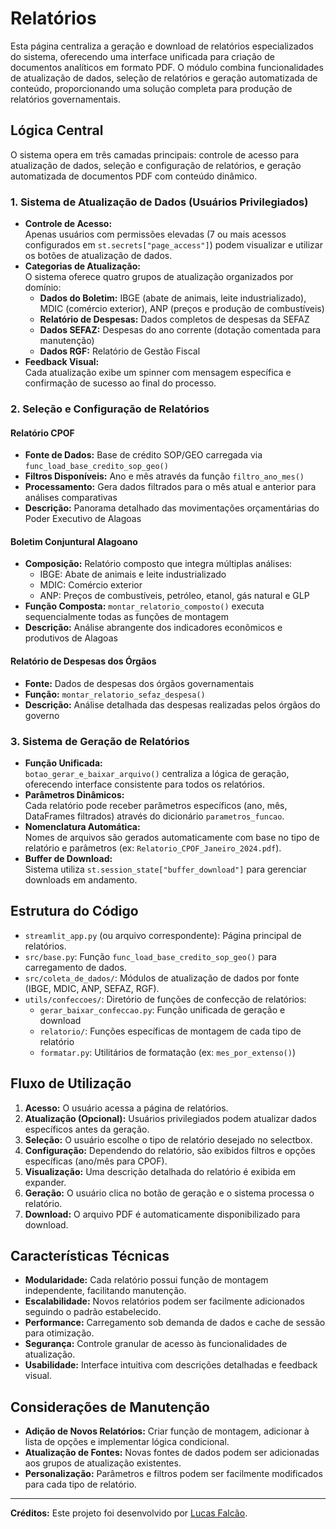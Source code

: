 # Relatórios

Esta página centraliza a geração e download de relatórios especializados do sistema, oferecendo uma interface unificada para criação de documentos analíticos em formato PDF. O módulo combina funcionalidades de atualização de dados, seleção de relatórios e geração automatizada de conteúdo, proporcionando uma solução completa para produção de relatórios governamentais.

## Lógica Central

O sistema opera em três camadas principais: controle de acesso para atualização de dados, seleção e configuração de relatórios, e geração automatizada de documentos PDF com conteúdo dinâmico.

### 1. Sistema de Atualização de Dados (Usuários Privilegiados)

- **Controle de Acesso:**  
  Apenas usuários com permissões elevadas (7 ou mais acessos configurados em `st.secrets["page_access"]`) podem visualizar e utilizar os botões de atualização de dados.
- **Categorias de Atualização:**  
  O sistema oferece quatro grupos de atualização organizados por domínio:
  - **Dados do Boletim:** IBGE (abate de animais, leite industrializado), MDIC (comércio exterior), ANP (preços e produção de combustíveis)
  - **Relatório de Despesas:** Dados completos de despesas da SEFAZ
  - **Dados SEFAZ:** Despesas do ano corrente (dotação comentada para manutenção)
  - **Dados RGF:** Relatório de Gestão Fiscal
- **Feedback Visual:**  
  Cada atualização exibe um spinner com mensagem específica e confirmação de sucesso ao final do processo.

### 2. Seleção e Configuração de Relatórios

#### Relatório CPOF
- **Fonte de Dados:** Base de crédito SOP/GEO carregada via `func_load_base_credito_sop_geo()`
- **Filtros Disponíveis:** Ano e mês através da função `filtro_ano_mes()`
- **Processamento:** Gera dados filtrados para o mês atual e anterior para análises comparativas
- **Descrição:** Panorama detalhado das movimentações orçamentárias do Poder Executivo de Alagoas

#### Boletim Conjuntural Alagoano
- **Composição:** Relatório composto que integra múltiplas análises:
  - IBGE: Abate de animais e leite industrializado
  - MDIC: Comércio exterior
  - ANP: Preços de combustíveis, petróleo, etanol, gás natural e GLP
- **Função Composta:** `montar_relatorio_composto()` executa sequencialmente todas as funções de montagem
- **Descrição:** Análise abrangente dos indicadores econômicos e produtivos de Alagoas

#### Relatório de Despesas dos Órgãos
- **Fonte:** Dados de despesas dos órgãos governamentais
- **Função:** `montar_relatorio_sefaz_despesa()`
- **Descrição:** Análise detalhada das despesas realizadas pelos órgãos do governo

### 3. Sistema de Geração de Relatórios

- **Função Unificada:**  
  `botao_gerar_e_baixar_arquivo()` centraliza a lógica de geração, oferecendo interface consistente para todos os relatórios.
- **Parâmetros Dinâmicos:**  
  Cada relatório pode receber parâmetros específicos (ano, mês, DataFrames filtrados) através do dicionário `parametros_funcao`.
- **Nomenclatura Automática:**  
  Nomes de arquivos são gerados automaticamente com base no tipo de relatório e parâmetros (ex: `Relatorio_CPOF_Janeiro_2024.pdf`).
- **Buffer de Download:**  
  Sistema utiliza `st.session_state["buffer_download"]` para gerenciar downloads em andamento.

## Estrutura do Código

- `streamlit_app.py` (ou arquivo correspondente): Página principal de relatórios.
- `src/base.py`: Função `func_load_base_credito_sop_geo()` para carregamento de dados.
- `src/coleta_de_dados/`: Módulos de atualização de dados por fonte (IBGE, MDIC, ANP, SEFAZ, RGF).
- `utils/confeccoes/`: Diretório de funções de confecção de relatórios:
  - `gerar_baixar_confeccao.py`: Função unificada de geração e download
  - `relatorio/`: Funções específicas de montagem de cada tipo de relatório
  - `formatar.py`: Utilitários de formatação (ex: `mes_por_extenso()`)

## Fluxo de Utilização

1. **Acesso:** O usuário acessa a página de relatórios.
2. **Atualização (Opcional):** Usuários privilegiados podem atualizar dados específicos antes da geração.
3. **Seleção:** O usuário escolhe o tipo de relatório desejado no selectbox.
4. **Configuração:** Dependendo do relatório, são exibidos filtros e opções específicas (ano/mês para CPOF).
5. **Visualização:** Uma descrição detalhada do relatório é exibida em expander.
6. **Geração:** O usuário clica no botão de geração e o sistema processa o relatório.
7. **Download:** O arquivo PDF é automaticamente disponibilizado para download.

## Características Técnicas

- **Modularidade:** Cada relatório possui função de montagem independente, facilitando manutenção.
- **Escalabilidade:** Novos relatórios podem ser facilmente adicionados seguindo o padrão estabelecido.
- **Performance:** Carregamento sob demanda de dados e cache de sessão para otimização.
- **Segurança:** Controle granular de acesso às funcionalidades de atualização.
- **Usabilidade:** Interface intuitiva com descrições detalhadas e feedback visual.

## Considerações de Manutenção

- **Adição de Novos Relatórios:** Criar função de montagem, adicionar à lista de opções e implementar lógica condicional.
- **Atualização de Fontes:** Novas fontes de dados podem ser adicionadas aos grupos de atualização existentes.
- **Personalização:** Parâmetros e filtros podem ser facilmente modificados para cada tipo de relatório.

---

**Créditos:** Este projeto foi desenvolvido por [Lucas Falcão](https://www.linkedin.com/in/falkzera/).